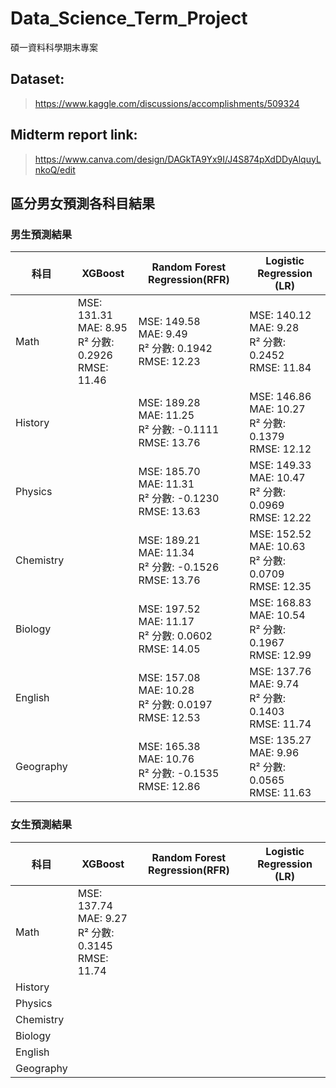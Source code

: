 # Data_Science_Term_Project
碩一資料科學期末專案

## Dataset:
>https://www.kaggle.com/discussions/accomplishments/509324

## Midterm report link:
>https://www.canva.com/design/DAGkTA9Yx9I/J4S874pXdDDyAlquyLnkoQ/edit

## 區分男女預測各科目結果
### 男生預測結果
| 科目        | XGBoost | Random Forest Regression(RFR) | Logistic Regression (LR) |
| --------- | ------- | ------------------ | ------------------------ |
| Math      |MSE: 131.31<br>MAE: 8.95<br>R² 分數: 0.2926<br>RMSE: 11.46|MSE: 149.58<br>MAE: 9.49<br>R² 分數: 0.1942<br>RMSE: 12.23|MSE: 140.12<br>MAE: 9.28<br>R² 分數: 0.2452<br>RMSE: 11.84|
| History   |         |MSE: 189.28<br>MAE: 11.25<br>R² 分數: -0.1111<br>RMSE: 13.76|MSE: 146.86<br>MAE: 10.27<br>R² 分數: 0.1379<br>RMSE: 12.12|
| Physics   |         |MSE: 185.70<br>MAE: 11.31<br>R² 分數: -0.1230<br>RMSE: 13.63|MSE: 149.33<br>MAE: 10.47<br>R² 分數: 0.0969<br>RMSE: 12.22|
| Chemistry |         |MSE: 189.21<br>MAE: 11.34<br>R² 分數: -0.1526<br>RMSE: 13.76|MSE: 152.52<br>MAE: 10.63<br>R² 分數: 0.0709<br>RMSE: 12.35|
| Biology   |         |MSE: 197.52<br>MAE: 11.17<br>R² 分數: 0.0602<br>RMSE: 14.05|MSE: 168.83<br>MAE: 10.54<br>R² 分數: 0.1967<br>RMSE: 12.99|
| English   |         |MSE: 157.08<br>MAE: 10.28<br>R² 分數: 0.0197<br>RMSE: 12.53|MSE: 137.76<br>MAE: 9.74<br>R² 分數: 0.1403<br>RMSE: 11.74|
| Geography |         |MSE: 165.38<br>MAE: 10.76<br>R² 分數: -0.1535<br>RMSE: 12.86|MSE: 135.27<br>MAE: 9.96<br>R² 分數: 0.0565<br>RMSE: 11.63|

### 女生預測結果
| 科目        | XGBoost | Random Forest Regression(RFR) | Logistic Regression (LR) |
| --------- | ------- | ------------------ | ------------------------ |
| Math      |MSE: 137.74<br>MAE: 9.27<br>R² 分數: 0.3145<br>RMSE: 11.74|                    |                          |
| History   |         |                    |                          |
| Physics   |         |                    |                          |
| Chemistry |         |                    |                          |
| Biology   |         |                    |                          |
| English   |         |                    |                          |
| Geography |         |                    |                          |

